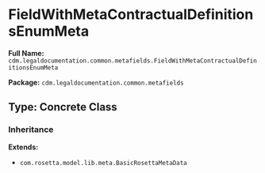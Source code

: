 # FieldWithMetaContractualDefinitionsEnumMeta

**Full Name:** `cdm.legaldocumentation.common.metafields.FieldWithMetaContractualDefinitionsEnumMeta`

**Package:** `cdm.legaldocumentation.common.metafields`

## Type: Concrete Class

### Inheritance

**Extends:**
- `com.rosetta.model.lib.meta.BasicRosettaMetaData`

